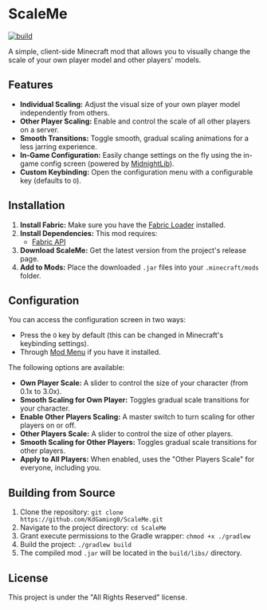 # ScaleMe

[![build](https://github.com/KdGaming0/ScaleMe/actions/workflows/build.yml/badge.svg)](https://github.com/KdGaming0/ScaleMe/actions/workflows/build.yml)

A simple, client-side Minecraft mod that allows you to visually change the scale of your own player model and other players' models.

## Features

*   **Individual Scaling:** Adjust the visual size of your own player model independently from others.
*   **Other Player Scaling:** Enable and control the scale of all other players on a server.
*   **Smooth Transitions:** Toggle smooth, gradual scaling animations for a less jarring experience.
*   **In-Game Configuration:** Easily change settings on the fly using the in-game config screen (powered by [MidnightLib](https://modrinth.com/mod/midnightlib)).
*   **Custom Keybinding:** Open the configuration menu with a configurable key (defaults to `O`).

## Installation

1.  **Install Fabric:** Make sure you have the [Fabric Loader](https://fabricmc.net/use/) installed.
2.  **Install Dependencies:** This mod requires:
    *   [Fabric API](https://modrinth.com/mod/fabric-api)
3.  **Download ScaleMe:** Get the latest version from the project's release page.
4.  **Add to Mods:** Place the downloaded `.jar` files into your `.minecraft/mods` folder.

## Configuration

You can access the configuration screen in two ways:
*   Press the `O` key by default (this can be changed in Minecraft's keybinding settings).
*   Through [Mod Menu](https://modrinth.com/mod/modmenu) if you have it installed.

The following options are available:

*   **Own Player Scale:** A slider to control the size of your character (from 0.1x to 3.0x).
*   **Smooth Scaling for Own Player:** Toggles gradual scale transitions for your character.
*   **Enable Other Players Scaling:** A master switch to turn scaling for other players on or off.
*   **Other Players Scale:** A slider to control the size of other players.
*   **Smooth Scaling for Other Players:** Toggles gradual scale transitions for other players.
*   **Apply to All Players:** When enabled, uses the "Other Players Scale" for everyone, including you.

## Building from Source

1.  Clone the repository: `git clone https://github.com/KdGaming0/ScaleMe.git`
2.  Navigate to the project directory: `cd ScaleMe`
3.  Grant execute permissions to the Gradle wrapper: `chmod +x ./gradlew`
4.  Build the project: `./gradlew build`
5.  The compiled mod `.jar` will be located in the `build/libs/` directory.

## License

This project is under the "All Rights Reserved" license.